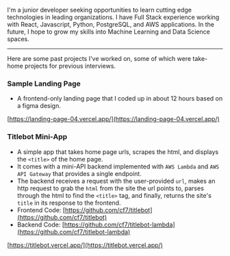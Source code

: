 I'm a junior developer seeking opportunities to learn cutting edge technologies in leading organizations. I have Full Stack experience working with React, Javascript, Python, PostgreSQL, and AWS applications. In the future, I hope to grow my skills into Machine Learning and Data Science spaces.

---

Here are some past projects I've worked on, some of which were take-home projects for previous interviews.

### Sample Landing Page
- A frontend-only landing page that I coded up in about 12 hours based on a figma design.

[https://landing-page-04.vercel.app/](https://landing-page-04.vercel.app/)

### Titlebot Mini-App
- A simple app that takes home page urls, scrapes the html, and displays the `<title>` of the home page.
- It comes with a mini-API backend implemented with `AWS Lambda` and `AWS API Gateway` that provides a single endpoint.
- The backend receives a request with the user-provided `url`, makes an http request to grab the `html` from the site the url points to, parses through the html to find the `<title>` tag, and finally, returns the site's `title` in its response to the frontend.
- Frontend Code: [https://github.com/cf7/titlebot](https://github.com/cf7/titlebot)
- Backend Code: [https://github.com/cf7/titlebot-lambda](https://github.com/cf7/titlebot-lambda)

[https://titlebot.vercel.app/](https://titlebot.vercel.app/)
